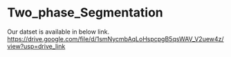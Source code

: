 # Two_phase_Segmentation
Our datset is available in below link.
https://drive.google.com/file/d/1smNycmbAqLoHspcpgB5qsWAV_V2uew4z/view?usp=drive_link
